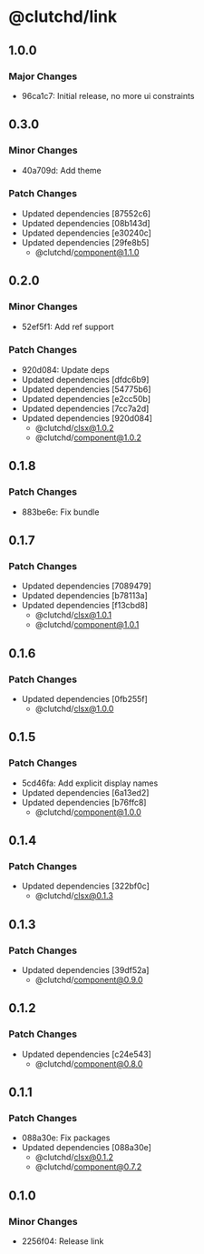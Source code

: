 # @clutchd/link

## 1.0.0

### Major Changes

- 96ca1c7: Initial release, no more ui constraints

## 0.3.0

### Minor Changes

- 40a709d: Add theme

### Patch Changes

- Updated dependencies [87552c6]
- Updated dependencies [08b143d]
- Updated dependencies [e30240c]
- Updated dependencies [29fe8b5]
  - @clutchd/component@1.1.0

## 0.2.0

### Minor Changes

- 52ef5f1: Add ref support

### Patch Changes

- 920d084: Update deps
- Updated dependencies [dfdc6b9]
- Updated dependencies [54775b6]
- Updated dependencies [e2cc50b]
- Updated dependencies [7cc7a2d]
- Updated dependencies [920d084]
  - @clutchd/clsx@1.0.2
  - @clutchd/component@1.0.2

## 0.1.8

### Patch Changes

- 883be6e: Fix bundle

## 0.1.7

### Patch Changes

- Updated dependencies [7089479]
- Updated dependencies [b78113a]
- Updated dependencies [f13cbd8]
  - @clutchd/clsx@1.0.1
  - @clutchd/component@1.0.1

## 0.1.6

### Patch Changes

- Updated dependencies [0fb255f]
  - @clutchd/clsx@1.0.0

## 0.1.5

### Patch Changes

- 5cd46fa: Add explicit display names
- Updated dependencies [6a13ed2]
- Updated dependencies [b76ffc8]
  - @clutchd/component@1.0.0

## 0.1.4

### Patch Changes

- Updated dependencies [322bf0c]
  - @clutchd/clsx@0.1.3

## 0.1.3

### Patch Changes

- Updated dependencies [39df52a]
  - @clutchd/component@0.9.0

## 0.1.2

### Patch Changes

- Updated dependencies [c24e543]
  - @clutchd/component@0.8.0

## 0.1.1

### Patch Changes

- 088a30e: Fix packages
- Updated dependencies [088a30e]
  - @clutchd/clsx@0.1.2
  - @clutchd/component@0.7.2

## 0.1.0

### Minor Changes

- 2256f04: Release link
